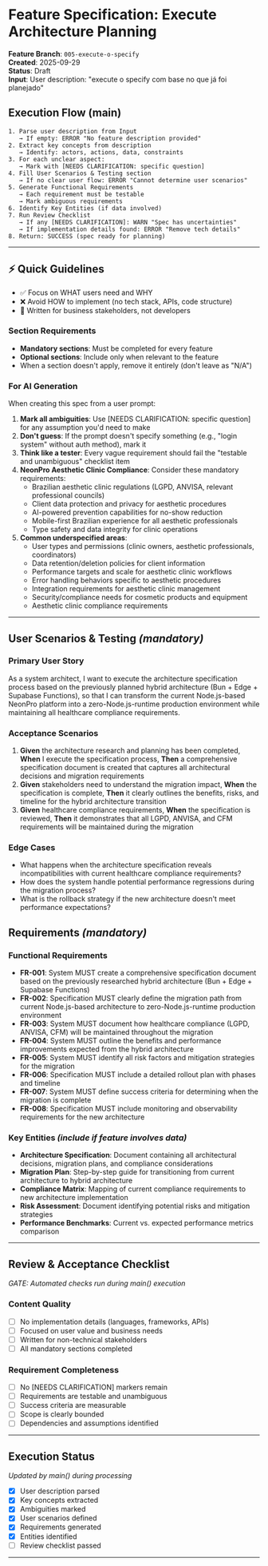 # Feature Specification: Execute Architecture Planning

**Feature Branch**: `005-execute-o-specify`  
**Created**: 2025-09-29  
**Status**: Draft  
**Input**: User description: "execute o specify com base no que já foi planejado"

## Execution Flow (main)
```
1. Parse user description from Input
   → If empty: ERROR "No feature description provided"
2. Extract key concepts from description
   → Identify: actors, actions, data, constraints
3. For each unclear aspect:
   → Mark with [NEEDS CLARIFICATION: specific question]
4. Fill User Scenarios & Testing section
   → If no clear user flow: ERROR "Cannot determine user scenarios"
5. Generate Functional Requirements
   → Each requirement must be testable
   → Mark ambiguous requirements
6. Identify Key Entities (if data involved)
7. Run Review Checklist
   → If any [NEEDS CLARIFICATION]: WARN "Spec has uncertainties"
   → If implementation details found: ERROR "Remove tech details"
8. Return: SUCCESS (spec ready for planning)
```

---

## ⚡ Quick Guidelines
- ✅ Focus on WHAT users need and WHY
- ❌ Avoid HOW to implement (no tech stack, APIs, code structure)
- 👥 Written for business stakeholders, not developers

### Section Requirements
- **Mandatory sections**: Must be completed for every feature
- **Optional sections**: Include only when relevant to the feature
- When a section doesn't apply, remove it entirely (don't leave as "N/A")

### For AI Generation
When creating this spec from a user prompt:
1. **Mark all ambiguities**: Use [NEEDS CLARIFICATION: specific question] for any assumption you'd need to make
2. **Don't guess**: If the prompt doesn't specify something (e.g., "login system" without auth method), mark it
3. **Think like a tester**: Every vague requirement should fail the "testable and unambiguous" checklist item
4. **NeonPro Aesthetic Clinic Compliance**: Consider these mandatory requirements:
   - Brazilian aesthetic clinic regulations (LGPD, ANVISA, relevant professional councils)
   - Client data protection and privacy for aesthetic procedures
   - AI-powered prevention capabilities for no-show reduction
   - Mobile-first Brazilian experience for all aesthetic professionals
   - Type safety and data integrity for clinic operations
5. **Common underspecified areas**:
   - User types and permissions (clinic owners, aesthetic professionals, coordinators)
   - Data retention/deletion policies for client information
   - Performance targets and scale for aesthetic clinic workflows
   - Error handling behaviors specific to aesthetic procedures
   - Integration requirements for aesthetic clinic management
   - Security/compliance needs for cosmetic products and equipment
   - Aesthetic clinic compliance requirements

---

## User Scenarios & Testing *(mandatory)*

### Primary User Story
As a system architect, I want to execute the architecture specification process based on the previously planned hybrid architecture (Bun + Edge + Supabase Functions), so that I can transform the current Node.js-based NeonPro platform into a zero-Node.js-runtime production environment while maintaining all healthcare compliance requirements.

### Acceptance Scenarios
1. **Given** the architecture research and planning has been completed, **When** I execute the specification process, **Then** a comprehensive specification document is created that captures all architectural decisions and migration requirements
2. **Given** stakeholders need to understand the migration impact, **When** the specification is complete, **Then** it clearly outlines the benefits, risks, and timeline for the hybrid architecture transition
3. **Given** healthcare compliance requirements, **When** the specification is reviewed, **Then** it demonstrates that all LGPD, ANVISA, and CFM requirements will be maintained during the migration

### Edge Cases
- What happens when the architecture specification reveals incompatibilities with current healthcare compliance requirements?
- How does the system handle potential performance regressions during the migration process?
- What is the rollback strategy if the new architecture doesn't meet performance expectations?

## Requirements *(mandatory)*

### Functional Requirements
- **FR-001**: System MUST create a comprehensive specification document based on the previously researched hybrid architecture (Bun + Edge + Supabase Functions)
- **FR-002**: Specification MUST clearly define the migration path from current Node.js-based architecture to zero-Node.js-runtime production environment
- **FR-003**: System MUST document how healthcare compliance (LGPD, ANVISA, CFM) will be maintained throughout the migration
- **FR-004**: System MUST outline the benefits and performance improvements expected from the hybrid architecture
- **FR-005**: System MUST identify all risk factors and mitigation strategies for the migration
- **FR-006**: Specification MUST include a detailed rollout plan with phases and timeline
- **FR-007**: System MUST define success criteria for determining when the migration is complete
- **FR-008**: Specification MUST include monitoring and observability requirements for the new architecture

### Key Entities *(include if feature involves data)*
- **Architecture Specification**: Document containing all architectural decisions, migration plans, and compliance considerations
- **Migration Plan**: Step-by-step guide for transitioning from current architecture to hybrid architecture
- **Compliance Matrix**: Mapping of current compliance requirements to new architecture implementation
- **Risk Assessment**: Document identifying potential risks and mitigation strategies
- **Performance Benchmarks**: Current vs. expected performance metrics comparison

---

## Review & Acceptance Checklist
*GATE: Automated checks run during main() execution*

### Content Quality
- [ ] No implementation details (languages, frameworks, APIs)
- [ ] Focused on user value and business needs
- [ ] Written for non-technical stakeholders
- [ ] All mandatory sections completed

### Requirement Completeness
- [ ] No [NEEDS CLARIFICATION] markers remain
- [ ] Requirements are testable and unambiguous  
- [ ] Success criteria are measurable
- [ ] Scope is clearly bounded
- [ ] Dependencies and assumptions identified

---

## Execution Status
*Updated by main() during processing*

- [x] User description parsed
- [x] Key concepts extracted
- [x] Ambiguities marked
- [x] User scenarios defined
- [x] Requirements generated
- [x] Entities identified
- [ ] Review checklist passed

---